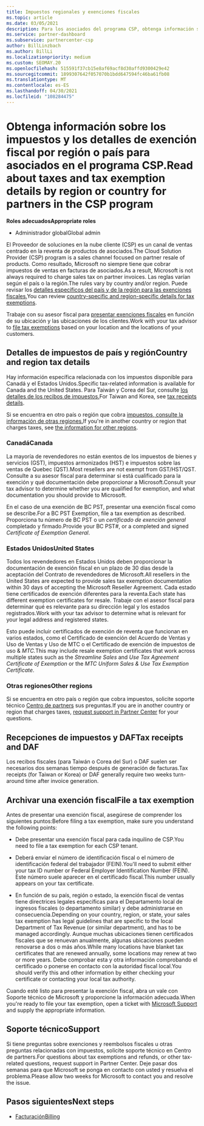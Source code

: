 ```yaml
---
title: Impuestos regionales y exenciones fiscales
ms.topic: article
ms.date: 03/05/2021
description: Para los asociados del programa CSP, obtenga información sobre las responsabilidades fiscales por región, cómo enviar exenciones fiscales para las ventas de CSP y cómo obtener soporte técnico para preguntas fiscales.
ms.service: partner-dashboard
ms.subservice: partnercenter-csp
author: BillLinzbach
ms.author: BillLi
ms.localizationpriority: medium
ms.custom: SEOMAY.20
ms.openlocfilehash: 515591f37cb15e8af69acf8d30affd9300429e42
ms.sourcegitcommit: 1899307642f057070b1bdd647594fc46ba61fb08
ms.translationtype: MT
ms.contentlocale: es-ES
ms.lasthandoff: 04/30/2021
ms.locfileid: "108284475"
---
```

# <a name="read-about-taxes-and-tax-exemption-details-by-region-or-country-for-partners-in-the-csp-program"></a><span data-ttu-id="6d1c5-103">Obtenga información sobre los impuestos y los detalles de exención fiscal por región o país para asociados en el programa CSP.</span><span class="sxs-lookup"><span data-stu-id="6d1c5-103">Read about taxes and tax exemption details by region or country for partners in the CSP program</span></span>

<span data-ttu-id="6d1c5-104">**Roles adecuados**</span><span class="sxs-lookup"><span data-stu-id="6d1c5-104">**Appropriate roles**</span></span>

- <span data-ttu-id="6d1c5-105">Administrador global</span><span class="sxs-lookup"><span data-stu-id="6d1c5-105">Global admin</span></span>

<span data-ttu-id="6d1c5-106">El Proveedor de soluciones en la nube cliente (CSP) es un canal de ventas centrado en la reventa de productos de asociados.</span><span class="sxs-lookup"><span data-stu-id="6d1c5-106">The Cloud Solution Provider (CSP) program is a sales channel focused on partner resale of products.</span></span> <span data-ttu-id="6d1c5-107">Como resultado, Microsoft no siempre tiene que cobrar impuestos de ventas en facturas de asociados.</span><span class="sxs-lookup"><span data-stu-id="6d1c5-107">As a result, Microsoft is not always required to charge sales tax on partner invoices.</span></span> <span data-ttu-id="6d1c5-108">Las reglas varían según el país o la región.</span><span class="sxs-lookup"><span data-stu-id="6d1c5-108">The rules vary by country and/or region.</span></span> <span data-ttu-id="6d1c5-109">Puede revisar los [detalles específicos del país y de la región para las exenciones fiscales.](#country-and-region-tax-details)</span><span class="sxs-lookup"><span data-stu-id="6d1c5-109">You can review [country-specific and region-specific details for tax exemptions](#country-and-region-tax-details).</span></span>

<span data-ttu-id="6d1c5-110">Trabaje con su asesor fiscal para [presentar exenciones fiscales](#file-a-tax-exemption) en función de su ubicación y las ubicaciones de los clientes.</span><span class="sxs-lookup"><span data-stu-id="6d1c5-110">Work with your tax advisor to [file tax exemptions](#file-a-tax-exemption) based on your location and the locations of your customers.</span></span>

## <a name="country-and-region-tax-details"></a><span data-ttu-id="6d1c5-111">Detalles de impuestos de país y región</span><span class="sxs-lookup"><span data-stu-id="6d1c5-111">Country and region tax details</span></span>

<span data-ttu-id="6d1c5-112">Hay información específica relacionada con los impuestos disponible para Canadá y el Estados Unidos.</span><span class="sxs-lookup"><span data-stu-id="6d1c5-112">Specific tax-related information is available for Canada and the United States.</span></span> <span data-ttu-id="6d1c5-113">Para Taiwán y Corea del Sur, consulte [los detalles de los recibos de impuestos.](#tax-receipts-and-daf)</span><span class="sxs-lookup"><span data-stu-id="6d1c5-113">For Taiwan and Korea, see [tax receipts details](#tax-receipts-and-daf).</span></span>

<span data-ttu-id="6d1c5-114">Si se encuentra en otro país o región que cobra [impuestos, consulte la información de otras regiones.](#other-regions)</span><span class="sxs-lookup"><span data-stu-id="6d1c5-114">If you're in another country or region that charges taxes, see [the information for other regions](#other-regions).</span></span>


### <a name="canada"></a><span data-ttu-id="6d1c5-115">Canadá</span><span class="sxs-lookup"><span data-stu-id="6d1c5-115">Canada</span></span>

<span data-ttu-id="6d1c5-116">La mayoría de revendedores no están exentos de los impuestos de bienes y servicios (GST), impuestos armonizados (HST) e impuestos sobre las ventas de Quebec (QST).</span><span class="sxs-lookup"><span data-stu-id="6d1c5-116">Most resellers are not exempt from GST/HST/QST.</span></span> <span data-ttu-id="6d1c5-117">Consulte a su asesor fiscal para determinar si está cualificado para la exención y qué documentación debe proporcionar a Microsoft.</span><span class="sxs-lookup"><span data-stu-id="6d1c5-117">Consult your tax advisor to determine whether you are qualified for exemption, and what documentation you should provide to Microsoft.</span></span>

<span data-ttu-id="6d1c5-118">En el caso de una exención de BC PST, presentar una exención fiscal como se describe.</span><span class="sxs-lookup"><span data-stu-id="6d1c5-118">For a BC PST Exemption, file a tax exemption as described.</span></span> <span data-ttu-id="6d1c5-119">Proporciona tu número de BC PST o un *certificado de exención general* completado y firmado.</span><span class="sxs-lookup"><span data-stu-id="6d1c5-119">Provide your BC PST#, or a completed and signed *Certificate of Exemption General*.</span></span>

### <a name="united-states"></a><span data-ttu-id="6d1c5-120">Estados Unidos</span><span class="sxs-lookup"><span data-stu-id="6d1c5-120">United States</span></span>

<span data-ttu-id="6d1c5-121">Todos los revendedores en Estados Unidos deben proporcionar la documentación de exención fiscal en un plazo de 30 días desde la aceptación del Contrato de revendedores de Microsoft.</span><span class="sxs-lookup"><span data-stu-id="6d1c5-121">All resellers in the United States are expected to provide sales tax exemption documentation within 30 days of accepting the Microsoft Reseller Agreement.</span></span> <span data-ttu-id="6d1c5-122">Cada estado tiene certificados de exención diferentes para la reventa.</span><span class="sxs-lookup"><span data-stu-id="6d1c5-122">Each state has different exemption certificates for resale.</span></span> <span data-ttu-id="6d1c5-123">Trabaje con el asesor fiscal para determinar qué es relevante para su dirección legal y los estados registrados.</span><span class="sxs-lookup"><span data-stu-id="6d1c5-123">Work with your tax advisor to determine what is relevant for your legal address and registered states.</span></span>

<span data-ttu-id="6d1c5-124">Esto puede incluir certificados de exención de reventa que  funcionan  en varios estados, como el Certificado de exención del Acuerdo de Ventas y Uso de Ventas y Uso de MTC o el Certificado de exención de impuestos de uso & *MTC.*</span><span class="sxs-lookup"><span data-stu-id="6d1c5-124">This may include resale exemption certificates that work across multiple states such as the *Streamline Sales* and *Use Tax Agreement Certificate of Exemption* or the *MTC Uniform Sales & Use Tax Exemption Certificate*.</span></span>

### <a name="other-regions"></a><span data-ttu-id="6d1c5-125">Otras regiones</span><span class="sxs-lookup"><span data-stu-id="6d1c5-125">Other regions</span></span>

<span data-ttu-id="6d1c5-126">Si se encuentra en otro país o región que cobra impuestos, solicite soporte técnico [Centro de partners](#support) sus preguntas.</span><span class="sxs-lookup"><span data-stu-id="6d1c5-126">If you are in another country or region that charges taxes, [request support in Partner Center](#support) for your questions.</span></span>

## <a name="tax-receipts-and-daf"></a><span data-ttu-id="6d1c5-127">Recepciones de impuestos y DAF</span><span class="sxs-lookup"><span data-stu-id="6d1c5-127">Tax receipts and DAF</span></span>

<span data-ttu-id="6d1c5-128">Los recibos fiscales (para Taiwán o Corea del Sur) o DAF suelen ser necesarios dos semanas tiempo después de generación de facturas.</span><span class="sxs-lookup"><span data-stu-id="6d1c5-128">Tax receipts (for Taiwan or Korea) or DAF generally require two weeks turn-around time after invoice generation.</span></span>

## <a name="file-a-tax-exemption"></a><span data-ttu-id="6d1c5-129">Archivar una exención fiscal</span><span class="sxs-lookup"><span data-stu-id="6d1c5-129">File a tax exemption</span></span>

<span data-ttu-id="6d1c5-130">Antes de presentar una exención fiscal, asegúrese de comprender los siguientes puntos:</span><span class="sxs-lookup"><span data-stu-id="6d1c5-130">Before filing a tax exemption, make sure you understand the following points:</span></span>

- <span data-ttu-id="6d1c5-131">Debe presentar una exención fiscal para cada inquilino de CSP.</span><span class="sxs-lookup"><span data-stu-id="6d1c5-131">You need to file a tax exemption for each CSP tenant.</span></span>

- <span data-ttu-id="6d1c5-132">Deberá enviar el número de identificación fiscal o el número de identificación federal del trabajador (FEIN).</span><span class="sxs-lookup"><span data-stu-id="6d1c5-132">You'll need to submit either your tax ID number or Federal Employer Identification Number (FEIN).</span></span> <span data-ttu-id="6d1c5-133">Este número suele aparecer en el certificado fiscal.</span><span class="sxs-lookup"><span data-stu-id="6d1c5-133">This number usually appears on your tax certificate.</span></span>

- <span data-ttu-id="6d1c5-134">En función de su país, región o estado, la exención fiscal de ventas tiene directrices legales específicas para el Departamento local de ingresos fiscales (o departamento similar) y debe administrarse en consecuencia.</span><span class="sxs-lookup"><span data-stu-id="6d1c5-134">Depending on your country, region, or state, your sales tax exemption has legal guidelines that are specific to the local Department of Tax Revenue (or similar department), and has to be managed accordingly.</span></span> <span data-ttu-id="6d1c5-135">Aunque muchas ubicaciones tienen certificados fiscales que se renuevan anualmente, algunas ubicaciones pueden renovarse a dos o más años.</span><span class="sxs-lookup"><span data-stu-id="6d1c5-135">While many locations have blanket tax certificates that are renewed annually, some locations may renew at two or more years.</span></span> <span data-ttu-id="6d1c5-136">Debe comprobar esta y otra información comprobando el certificado o ponerse en contacto con la autoridad fiscal local.</span><span class="sxs-lookup"><span data-stu-id="6d1c5-136">You should verify this and other information by either checking your certificate or contacting your local tax authority.</span></span>

<span data-ttu-id="6d1c5-137">Cuando esté listo para presentar la exención fiscal, abra un vale con Soporte técnico de Microsoft [y](https://partner.microsoft.com/dashboard/support/csp/servicerequests/create?stage=2&topicid=92930319-ced6-c18b-d7a6-d62b22d60aa5) proporcione la información adecuada.</span><span class="sxs-lookup"><span data-stu-id="6d1c5-137">When you're ready to file your tax exemption, open a ticket with [Microsoft Support](https://partner.microsoft.com/dashboard/support/csp/servicerequests/create?stage=2&topicid=92930319-ced6-c18b-d7a6-d62b22d60aa5) and supply the appropriate information.</span></span>

## <a name="support"></a><span data-ttu-id="6d1c5-138">Soporte técnico</span><span class="sxs-lookup"><span data-stu-id="6d1c5-138">Support</span></span>

<span data-ttu-id="6d1c5-139">Si tiene preguntas sobre exenciones y reembolsos fiscales u otras preguntas relacionadas con impuestos, solicite soporte técnico en Centro de partners.</span><span class="sxs-lookup"><span data-stu-id="6d1c5-139">For questions about tax exemptions and refunds, or other tax-related questions, request support in Partner Center.</span></span> <span data-ttu-id="6d1c5-140">Deje pasar dos semanas para que Microsoft se ponga en contacto con usted y resuelva el problema.</span><span class="sxs-lookup"><span data-stu-id="6d1c5-140">Please allow two weeks for Microsoft to contact you and resolve the issue.</span></span>

## <a name="next-steps"></a><span data-ttu-id="6d1c5-141">Pasos siguientes</span><span class="sxs-lookup"><span data-stu-id="6d1c5-141">Next steps</span></span>

- [<span data-ttu-id="6d1c5-142">Facturación</span><span class="sxs-lookup"><span data-stu-id="6d1c5-142">Billing</span></span>](billing.md)
